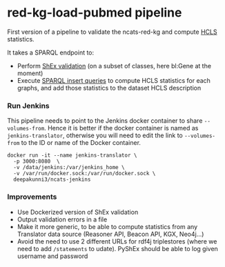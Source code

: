 # red-kg-load-pubmed pipeline

First version of a pipeline to validate the ncats-red-kg and compute [HCLS](https://www.w3.org/TR/hcls-dataset/#s6_6) statistics.

It takes a SPARQL endpoint to: 

* Perform [ShEx validation](https://github.com/hsolbrig/PyShEx) (on a subset of classes, here bl:Gene at the moment)
* Execute [SPARQL insert queries](https://github.com/vemonet/data2services-insert/tree/master/compute-statistics) to compute HCLS statistics for each graphs, and add those statistics to the dataset HCLS description

### Run Jenkins

This pipeline needs to point to the Jenkins docker container to share `--volumes-from`. Hence it is better if the docker container is named as `jenkins-translator`, otherwise you will need to edit the link to `--volumes-from` to the ID or name of the Docker container.

```shell
docker run -it --name jenkins-translator \
  -p 3000:8080  \
  -v /data/jenkins:/var/jenkins_home \
  -v /var/run/docker.sock:/var/run/docker.sock \
  deepakunni3/ncats-jenkins 
```

### Improvements

* Use Dockerized version of ShEx validation
* Output validation errors in a file
* Make it more generic, to be able to compute statistics from any Translator data source (Reasoner API, Beacon API, KGX, Neo4j...)
* Avoid the need to use 2 different URLs for rdf4j triplestores (where we need to add `/statements` to udate). PyShEx should be able to log given username and password